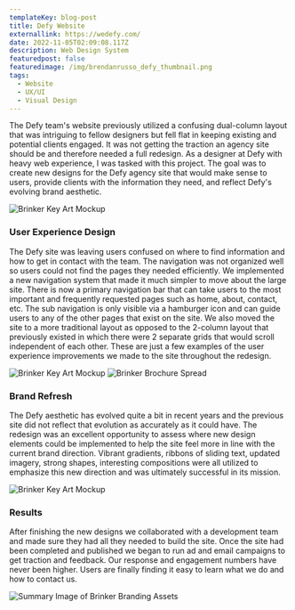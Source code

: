 ```yaml
---
templateKey: blog-post
title: Defy Website
externallink: https://wedefy.com/
date: 2022-11-05T02:09:08.117Z
description: Web Design System
featuredpost: false
featuredimage: /img/brendanrusso_defy_thumbnail.png
tags:
  - Website
  - UX/UI
  - Visual Design
---
```

The Defy team's website previously utilized a confusing dual-column layout that was intriguing to fellow designers but fell flat in keeping existing and potential clients engaged. It was not getting the traction an agency site should be and therefore needed a full redesign. As a designer at Defy with heavy web experience, I was tasked with this project. The goal was to create new designs for the Defy agency site that would make sense to users, provide clients with the information they need, and reflect Defy's evolving brand aesthetic.

<div> 

<img src="https://a.storyblok.com/f/52110/1920x1081/744b694bec/brendanrusso_wedefy_homedesktop.jpg" alt="Brinker Key Art Mockup">

</div>

### User Experience Design

The Defy site was leaving users confused on where to find information and how to get in contact with the team. The navigation was not organized well so users could not find the pages they needed efficiently. We implemented a new navigation system that made it much simpler to move about the large site. There is now a primary navigation bar that can take users to the most important and frequently requested pages such as home, about, contact, etc. The sub navigation is only visible via a hamburger icon and can guide users to any of the other pages that exist on the site. We also moved the site to a more traditional layout as opposed to the 2-column layout that previously existed in which there were 2 separate grids that would scroll independent of each other. These are just a few examples of the user experience improvements we made to the site throughout the redesign. 

<div> 

<img src="https://a.storyblok.com/f/52110/1920x1080/8c790d947c/brendanrusso_wedefy_homemobile.jpg" alt="Brinker Key Art Mockup">
<img src="https://a.storyblok.com/f/52110/1920x1080/98534ab4cd/brendanrusso_wedefy_aboutmobile.jpg" alt="Brinker Brochure Spread">

</div>



### Brand Refresh

The Defy aesthetic has evolved quite a bit in recent years and the previous site did not reflect that evolution as accurately as it could have. The redesign was an excellent opportunity to assess where new design elements could be implemented to help the site feel more in line with the current brand direction. Vibrant gradients, ribbons of sliding text, updated imagery, strong shapes, interesting compositions were all utilized to emphasize this new direction and was ultimately successful in its mission.





<div>
<img src="https://a.storyblok.com/f/52110/1920x1080/9989b8de51/brendanrusso_wedefy_aboutdesktop1.jpg" alt="Brinker Key Art Mockup">

</div>

### Results

After finishing the new designs we collaborated with a development team and made sure they had all they needed to build the site. Once the site had been completed and published we began to run ad and email campaigns to get traction and feedback. Our response and engagement numbers have never been higher. Users are finally finding it easy to learn what we do and how to contact us.

<div>

<img src="https://a.storyblok.com/f/52110/1920x1080/5fc1718cf5/brendanrusso_wedefy_valuesdesktop.jpg" alt="Summary Image of Brinker Branding Assets">
</div>